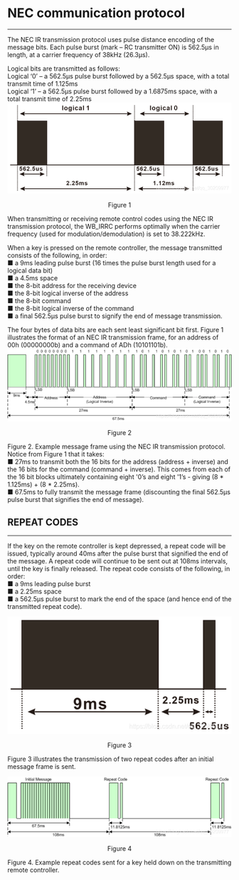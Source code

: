 # NEC communication protocol   
----------------------------
The NEC IR transmission protocol uses pulse distance encoding of the message bits. Each pulse burst (mark – RC transmitter ON) is 562.5µs in length, at a carrier frequency of 38kHz (26.3µs).   

Logical bits are transmitted as follows:   
Logical ‘0’ – a 562.5µs pulse burst followed by a 562.5µs space, with a total transmit time of 1.125ms  
Logical ‘1’ – a 562.5µs pulse burst followed by a 1.6875ms space, with a total transmit time of 2.25ms  
![Img](../../_static/resource/nec_communication_protocol/1img.png)  
<p align="center">Figure 1</p>  

When transmitting or receiving remote control codes using the NEC IR transmission protocol, the WB_IRRC performs optimally when the carrier frequency (used for modulation/demodulation) is set to 38.222kHz.  

When a key is pressed on the remote controller, the message transmitted consists of the following, in order:  
■ a 9ms leading pulse burst (16 times the pulse burst length used for a logical data bit)  
■ a 4.5ms space  
■ the 8-bit address for the receiving device  
■ the 8-bit logical inverse of the address  
■ the 8-bit command  
■ the 8-bit logical inverse of the command  
■ a final 562.5µs pulse burst to signify the end of message transmission.  

The four bytes of data bits are each sent least significant bit first. Figure 1 illustrates the format of an NEC IR transmission frame, for an address of 00h (00000000b) and a command of ADh (10101101b).  
![Img](../../_static/resource/nec_communication_protocol/2img.png)  
<p align="center">Figure 2</p>  

Figure 2. Example message frame using the NEC IR transmission protocol.  
Notice from Figure 1 that it takes:  
■ 27ms to transmit both the 16 bits for the address (address + inverse) and the 16 bits for the command (command + inverse). This comes from each of the 16 bit blocks ultimately containing eight '0’s and eight '1’s - giving (8 * 1.125ms) + (8 * 2.25ms).  
■ 67.5ms to fully transmit the message frame (discounting the final 562.5µs pulse burst that signifies the end of message).  


## REPEAT CODES    
---------------
If the key on the remote controller is kept depressed, a repeat code will be issued, typically around 40ms after the pulse burst that signified the end of the message. A repeat code will continue to be sent out at 108ms intervals, until the key is finally released. The repeat code consists of the following, in order:  
■ a 9ms leading pulse burst  
■ a 2.25ms space  
■ a 562.5µs pulse burst to mark the end of the space (and hence end of the transmitted repeat code).  

![Img](../../_static/resource/nec_communication_protocol/3img.png)  
<p align="center">Figure 3</p>  
Figure 3 illustrates the transmission of two repeat codes after an initial message frame is sent.  

![Img](../../_static/resource/nec_communication_protocol/4img.png)  
<p align="center">Figure 4</p>  
Figure 4. Example repeat codes sent for a key held down on the transmitting remote controller.  

